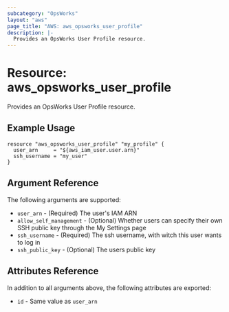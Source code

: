 ```yaml
---
subcategory: "OpsWorks"
layout: "aws"
page_title: "AWS: aws_opsworks_user_profile"
description: |-
  Provides an OpsWorks User Profile resource.
---
```


# Resource: aws_opsworks_user_profile

Provides an OpsWorks User Profile resource.

## Example Usage

```hcl
resource "aws_opsworks_user_profile" "my_profile" {
  user_arn     = "${aws_iam_user.user.arn}"
  ssh_username = "my_user"
}
```

## Argument Reference

The following arguments are supported:

* `user_arn` - (Required) The user's IAM ARN
* `allow_self_management` - (Optional) Whether users can specify their own SSH public key through the My Settings page
* `ssh_username` - (Required) The ssh username, with witch this user wants to log in
* `ssh_public_key` - (Optional) The users public key

## Attributes Reference

In addition to all arguments above, the following attributes are exported:

* `id` - Same value as `user_arn`
